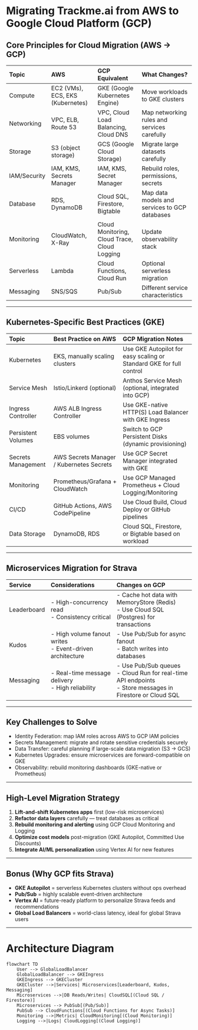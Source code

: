 # Migrating Trackme.ai from AWS to Google Cloud Platform (GCP)

## Core Principles for Cloud Migration (AWS → GCP)

| **Topic** | **AWS** | **GCP Equivalent** | **What Changes?** |
|:---|:---|:---|:---|
| Compute | EC2 (VMs), ECS, EKS (Kubernetes) | GKE (Google Kubernetes Engine) | Move workloads to GKE clusters |
| Networking | VPC, ELB, Route 53 | VPC, Cloud Load Balancing, Cloud DNS | Map networking rules and services carefully |
| Storage | S3 (object storage) | GCS (Google Cloud Storage) | Migrate large datasets carefully |
| IAM/Security | IAM, KMS, Secrets Manager | IAM, KMS, Secret Manager | Rebuild roles, permissions, secrets |
| Database | RDS, DynamoDB | Cloud SQL, Firestore, Bigtable | Map data models and services to GCP databases |
| Monitoring | CloudWatch, X-Ray | Cloud Monitoring, Cloud Trace, Cloud Logging | Update observability stack |
| Serverless | Lambda | Cloud Functions, Cloud Run | Optional serverless migration |
| Messaging | SNS/SQS | Pub/Sub | Different service characteristics |

---

## Kubernetes-Specific Best Practices (GKE)

| **Topic** | **Best Practice on AWS** | **GCP Migration Notes** |
|:---|:---|:---|
| Kubernetes | EKS, manually scaling clusters | Use GKE Autopilot for easy scaling or Standard GKE for full control |
| Service Mesh | Istio/Linkerd (optional) | Anthos Service Mesh (optional, integrated into GCP) |
| Ingress Controller | AWS ALB Ingress Controller | Use GKE-native HTTP(S) Load Balancer with GKE Ingress |
| Persistent Volumes | EBS volumes | Switch to GCP Persistent Disks (dynamic provisioning) |
| Secrets Management | AWS Secrets Manager / Kubernetes Secrets | Use GCP Secret Manager integrated with GKE |
| Monitoring | Prometheus/Grafana + CloudWatch | Use GCP Managed Prometheus + Cloud Logging/Monitoring |
| CI/CD | GitHub Actions, AWS CodePipeline | Use Cloud Build, Cloud Deploy or GitHub pipelines |
| Data Storage | DynamoDB, RDS | Cloud SQL, Firestore, or Bigtable based on workload |

---

## Microservices Migration for Strava

| **Service** | **Considerations** | **Changes on GCP** |
|:---|:---|:---|
| Leaderboard | - High-concurrency read<br>- Consistency critical | - Cache hot data with MemoryStore (Redis)<br>- Use Cloud SQL (Postgres) for transactions |
| Kudos | - High volume fanout writes<br>- Event-driven architecture | - Use Pub/Sub for async fanout<br>- Batch writes into databases |
| Messaging | - Real-time message delivery<br>- High reliability | - Use Pub/Sub queues<br>- Cloud Run for real-time API endpoints<br>- Store messages in Firestore or Cloud SQL |

---

## Key Challenges to Solve

- Identity Federation: map IAM roles across AWS to GCP IAM policies
- Secrets Management: migrate and rotate sensitive credentials securely
- Data Transfer: careful planning if large-scale data migration (S3 → GCS)
- Kubernetes Upgrades: ensure microservices are forward-compatible on GKE
- Observability: rebuild monitoring dashboards (GKE-native or Prometheus)

---

## High-Level Migration Strategy

1. **Lift-and-shift Kubernetes apps** first (low-risk microservices)
2. **Refactor data layers** carefully — treat databases as critical
3. **Rebuild monitoring and alerting** using GCP Cloud Monitoring and Logging
4. **Optimize cost models** post-migration (GKE Autopilot, Committed Use Discounts)
5. **Integrate AI/ML personalization** using Vertex AI for new features

---

## Bonus (Why GCP fits Strava)

- **GKE Autopilot** = serverless Kubernetes clusters without ops overhead
- **Pub/Sub** = highly scalable event-driven architecture
- **Vertex AI** = future-ready platform to personalize Strava feeds and recommendations
- **Global Load Balancers** = world-class latency, ideal for global Strava users

---

# Architecture Diagram

```mermaid
flowchart TD
    User --> GlobalLoadBalancer
    GlobalLoadBalancer --> GKEIngress
    GKEIngress --> GKECluster
    GKECluster -->|Services| Microservices[Leaderboard, Kudos, Messaging]
    Microservices -->|DB Reads/Writes| CloudSQL[(Cloud SQL / Firestore)]
    Microservices --> PubSub[(Pub/Sub)]
    PubSub --> CloudFunctions[(Cloud Functions for Async Tasks)]
    Monitoring -->|Metrics| CloudMonitoring[(Cloud Monitoring)]
    Logging -->|Logs| CloudLogging[(Cloud Logging)]

